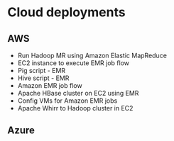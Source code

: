 # Cloud deployments 

## AWS
+ Run Hadoop MR using Amazon Elastic MapReduce 
+ EC2 instance to execute EMR job flow 
+ Pig script - EMR 
+ Hive script - EMR  
+ Amazon EMR job flow 
+ Apache HBase cluster on EC2 using EMR 
+ Config VMs for Amazon EMR jobs 
+ Apache Whirr to Hadoop cluster in EC2 

## Azure 


